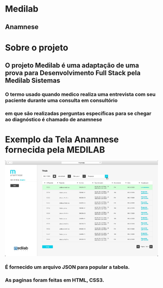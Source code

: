 # Medilab
## Anamnese

# Sobre o projeto
## O projeto Medilab é uma adaptação de uma prova para Desenvolvimento Full Stack pela Medilab Sistemas
### O termo usado quando medico realiza uma entrevista com seu paciente durante uma consulta em consultório 
### em que são realizadas perguntas específicas para se chegar ao diagnóstico é chamado de anamnese 

# Exemplo da Tela Anamnese fornecida pela MEDILAB
![anamnese01](https://github.com/arjios/Medilab/blob/main/Anamnese.jpg)

### É fornecido um arquivo JSON para popular a tabela.

### As paginas foram feitas em HTML, CSS3.

